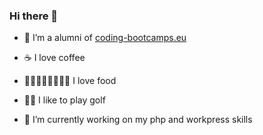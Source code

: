### Hi there 👋

- 🌱 I’m a alumni of [coding-bootcamps.eu](https://coding-bootcamp.eu)
- ☕ I love coffee
- 🍕🍔🍟🥐🥩🍜🦪🥬 I love food
- 🏌️‍♂️ I like to play golf

- 🔭 I’m currently working on my php and workpress skills
<!--
**urbanitesinaframe/urbanitesinaframe** is a ✨ _special_ ✨ repository because its `README.md` (this file) appears on your GitHub profile.

Here are some ideas to get you started:


- 🌱 I’m currently learning ...
- 👯 I’m looking to collaborate on ...
- 🤔 I’m looking for help with ...
- 💬 Ask me about ...
- 📫 How to reach me: ...
- 😄 Pronouns: ...
- ⚡ Fun fact: ...
-->
